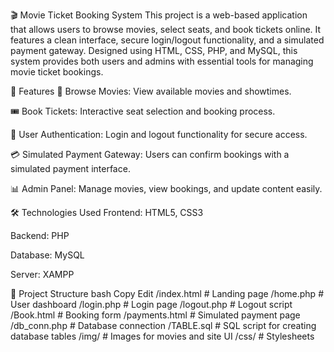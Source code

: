 🎬 Movie Ticket Booking System
This project is a web-based application that allows users to browse movies, select seats, and book tickets online. It features a clean interface, secure login/logout functionality, and a simulated payment gateway. Designed using HTML, CSS, PHP, and MySQL, this system provides both users and admins with essential tools for managing movie ticket bookings.

🌟 Features
🎥 Browse Movies: View available movies and showtimes.

🎟️ Book Tickets: Interactive seat selection and booking process.

👤 User Authentication: Login and logout functionality for secure access.

💳 Simulated Payment Gateway: Users can confirm bookings with a simulated payment interface.

📊 Admin Panel: Manage movies, view bookings, and update content easily.

🛠 Technologies Used
Frontend: HTML5, CSS3

Backend: PHP

Database: MySQL 

Server: XAMPP

📂 Project Structure
bash
Copy
Edit
/index.html             # Landing page
/home.php               # User dashboard
/login.php              # Login page
/logout.php             # Logout script
/Book.html              # Booking form
/payments.html          # Simulated payment page
/db_conn.php            # Database connection
/TABLE.sql              # SQL script for creating database tables
/img/                   # Images for movies and site UI
/css/                   # Stylesheets
